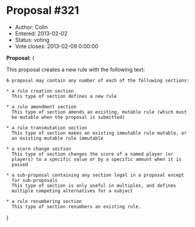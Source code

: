 Proposal #321
============= 
* Author: Colin
* Entered: 2013-02-02 
* Status: voting
* Vote closes: 2013-02-09 0:00:00

__Proposal:__
{

This proposal creates a new rule with the following text:

    A proposal may contain any number of each of the following sections:
    
    * a rule creation section  
      This type of section defines a new rule
      
    * a rule amendment section  
      This type of section amends an existing, mutable rule (which must
      be mutable when the proposal is submitted)
      
    * a rule transmutation section  
      This type of section makes an existing immutable rule mutable, or 
      an existing mutable rule immutable
      
    * a score change section  
      This type of section changes the score of a named player (or 
      players) to a specific value or by a specific amount when it is 
      passed
      
    * a sub-proposal containing any section legal in a proposal except 
      for sub-proposals  
      This type of section is only useful in multiples, and defines 
      multiple competing alternatives for a subject
      
    * a rule renumbering section  
      This type of section renumbers an existing rule.
  
}

